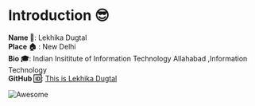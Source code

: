 
# Introduction :sunglasses:
**Name :name_badge:**:  Lekhika Dugtal  
**Place :house:** : New Delhi  
**Bio :mortar_board:**: Indian Insititute of Information Technology Allahabad ,Information Technology  
**GitHub :id:**: [This is Lekhika Dugtal](https://github.com/CleverFool77)  

![Awesome](https://awesome.re/badge.svg)

